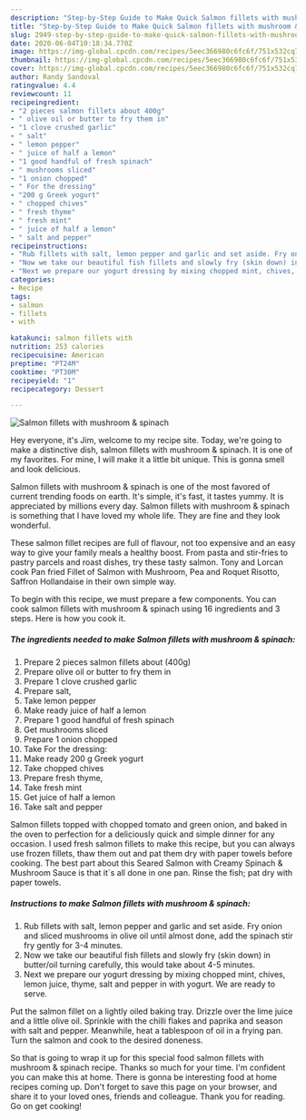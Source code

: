 ```yaml
---
description: "Step-by-Step Guide to Make Quick Salmon fillets with mushroom &amp;amp; spinach"
title: "Step-by-Step Guide to Make Quick Salmon fillets with mushroom &amp;amp; spinach"
slug: 2949-step-by-step-guide-to-make-quick-salmon-fillets-with-mushroom-and-amp-spinach
date: 2020-06-04T10:18:34.770Z
image: https://img-global.cpcdn.com/recipes/5eec366980c6fc6f/751x532cq70/salmon-fillets-with-mushroom-spinach-recipe-main-photo.jpg
thumbnail: https://img-global.cpcdn.com/recipes/5eec366980c6fc6f/751x532cq70/salmon-fillets-with-mushroom-spinach-recipe-main-photo.jpg
cover: https://img-global.cpcdn.com/recipes/5eec366980c6fc6f/751x532cq70/salmon-fillets-with-mushroom-spinach-recipe-main-photo.jpg
author: Randy Sandoval
ratingvalue: 4.4
reviewcount: 11
recipeingredient:
- "2 pieces salmon fillets about 400g"
- " olive oil or butter to fry them in"
- "1 clove crushed garlic"
- " salt"
- " lemon pepper"
- " juice of half a lemon"
- "1 good handful of fresh spinach"
- " mushrooms sliced"
- "1 onion chopped"
- " For the dressing"
- "200 g Greek yogurt"
- " chopped chives"
- " fresh thyme"
- " fresh mint"
- " juice of half a lemon"
- " salt and pepper"
recipeinstructions:
- "Rub fillets with salt, lemon pepper and garlic and set aside. Fry onion and sliced mushrooms in olive oil until almost done, add the spinach stir fry gently for 3-4 minutes."
- "Now we take our beautiful fish fillets and slowly fry (skin down) in butter/oil turning carefully, this would take about 4-5 minutes."
- "Next we prepare our yogurt dressing by mixing chopped mint, chives, lemon juice, thyme, salt and pepper in with yogurt. We are ready to serve."
categories:
- Recipe
tags:
- salmon
- fillets
- with

katakunci: salmon fillets with 
nutrition: 253 calories
recipecuisine: American
preptime: "PT24M"
cooktime: "PT30M"
recipeyield: "1"
recipecategory: Dessert

---
```



![Salmon fillets with mushroom &amp; spinach](https://img-global.cpcdn.com/recipes/5eec366980c6fc6f/751x532cq70/salmon-fillets-with-mushroom-spinach-recipe-main-photo.jpg)

Hey everyone, it's Jim, welcome to my recipe site. Today, we're going to make a distinctive dish, salmon fillets with mushroom &amp; spinach. It is one of my favorites. For mine, I will make it a little bit unique. This is gonna smell and look delicious.

Salmon fillets with mushroom &amp; spinach is one of the most favored of current trending foods on earth. It's simple, it's fast, it tastes yummy. It is appreciated by millions every day. Salmon fillets with mushroom &amp; spinach is something that I have loved my whole life. They are fine and they look wonderful.

These salmon fillet recipes are full of flavour, not too expensive and an easy way to give your family meals a healthy boost. From pasta and stir-fries to pastry parcels and roast dishes, try these tasty salmon. Tony and Lorcan cook Pan fried Fillet of Salmon with Mushroom, Pea and Roquet Risotto, Saffron Hollandaise in their own simple way.


To begin with this recipe, we must prepare a few components. You can cook salmon fillets with mushroom &amp; spinach using 16 ingredients and 3 steps. Here is how you cook it.

<!--inarticleads1-->

##### The ingredients needed to make Salmon fillets with mushroom &amp; spinach:

1. Prepare 2 pieces salmon fillets about (400g)
1. Prepare  olive oil or butter to fry them in
1. Prepare 1 clove crushed garlic
1. Prepare  salt,
1. Take  lemon pepper
1. Make ready  juice of half a lemon
1. Prepare 1 good handful of fresh spinach
1. Get  mushrooms sliced
1. Prepare 1 onion chopped
1. Take  For the dressing:
1. Make ready 200 g Greek yogurt
1. Take  chopped chives
1. Prepare  fresh thyme,
1. Take  fresh mint
1. Get  juice of half a lemon
1. Take  salt and pepper


Salmon fillets topped with chopped tomato and green onion, and baked in the oven to perfection for a deliciously quick and simple dinner for any occasion. I used fresh salmon fillets to make this recipe, but you can always use frozen fillets, thaw them out and pat them dry with paper towels before cooking. The best part about this Seared Salmon with Creamy Spinach &amp; Mushroom Sauce is that it´s all done in one pan. Rinse the fish; pat dry with paper towels. 

<!--inarticleads2-->

##### Instructions to make Salmon fillets with mushroom &amp; spinach:

1. Rub fillets with salt, lemon pepper and garlic and set aside. Fry onion and sliced mushrooms in olive oil until almost done, add the spinach stir fry gently for 3-4 minutes.
1. Now we take our beautiful fish fillets and slowly fry (skin down) in butter/oil turning carefully, this would take about 4-5 minutes.
1. Next we prepare our yogurt dressing by mixing chopped mint, chives, lemon juice, thyme, salt and pepper in with yogurt. We are ready to serve.


Put the salmon fillet on a lightly oiled baking tray. Drizzle over the lime juice and a little olive oil. Sprinkle with the chilli flakes and paprika and season with salt and pepper. Meanwhile, heat a tablespoon of oil in a frying pan. Turn the salmon and cook to the desired doneness. 

So that is going to wrap it up for this special food salmon fillets with mushroom &amp; spinach recipe. Thanks so much for your time. I'm confident you can make this at home. There is gonna be interesting food at home recipes coming up. Don't forget to save this page on your browser, and share it to your loved ones, friends and colleague. Thank you for reading. Go on get cooking!
